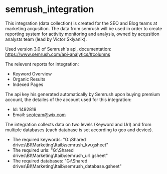 # semrush_integration

This integration (data collection) is created for the SEO and Blog teams at marketing acqusition.
The data from semrush will be used in order to create reporting system for activity monitoring and analysis, owned by acqusition analysts team (lead by Victor Sklyanik).

Used version 3.0 of Semrush's api, documentation:
https://www.semrush.com/api-analytics/#columns

The relevent reports for integration:
  - Keyword Overview
  - Organic Results
  - Indexed Pages

The api key his generated automatically by Semrush upon buying premium account, the detailes of the account used for this integration:
  - Id: 1492819
  - Email: seoteam@wix.com

The integration collects data on two levels (Keyword and Url) and from multiple databases (each database is set according to geo and device). 
- The required keywords:
  "G:\Shared drives\BI\Marketing\Itaib\semrush_kw.gsheet"
- The required urls:
  "G:\Shared drives\BI\Marketing\Itaib\semrush_url.gsheet"
- The required databases:
  "G:\Shared drives\BI\Marketing\Itaib\semrush_database.gsheet"
